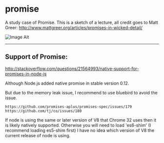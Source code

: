 # promise

A study case of Promise.
This is a sketch of a lecture,
all credit goes to Matt Greer: http://www.mattgreer.org/articles/promises-in-wicked-detail/


![Image Alt](https://mdn.mozillademos.org/files/8633/promises.png)

---

## Support of Promise:

http://stackoverflow.com/questions/21564993/native-support-for-promises-in-node-js


Although Node.js added native promise in stable version 0.12.

But due to the memory leak issue, I recommend to use bluebird to avoid the issue.

	https://github.com/promises-aplus/promises-spec/issues/179
	https://github.com/tj/co/issues/180

If node is using the same or later version of V8 that Chrome 32 uses then it is likely natively supported. Otherwise you will need to load 'es6-shim' (I recommend loading es5-shim first) I have no idea which version of V8 the current release of node is using.